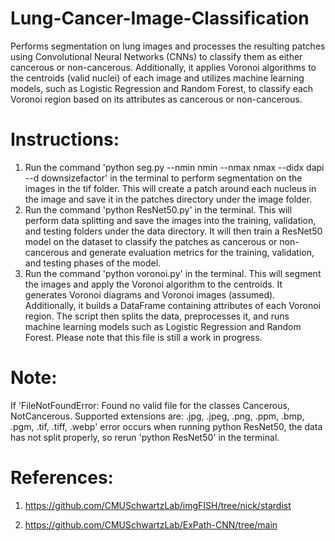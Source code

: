 # Lung-Cancer-Image-Classification

Performs segmentation on lung images and processes the resulting patches using Convolutional Neural Networks (CNNs) to classify them as either cancerous or non-cancerous. Additionally, it applies Voronoi algorithms to the centroids (valid nuclei) of each image and utilizes machine learning models, such as Logistic Regression and Random Forest, to classify each Voronoi region based on its attributes as cancerous or non-cancerous.

# Instructions:
  1) Run the command 'python seg.py --nmin nmin --nmax nmax --didx dapi --d downsizefactor' in the terminal to perform segmentation on the images in the tif folder. This will create a patch around
     each nucleus in the image and save it in the patches directory under the image folder.
  2) Run the command 'python ResNet50.py' in the terminal. This will perform data splitting and save the images into the training, validation, and testing folders under the data directory. It will
     then train a ResNet50 model on the dataset to classify the patches as cancerous or non-cancerous and generate evaluation metrics for the training, validation, and testing phases of the model.
  3) Run the command 'python voronoi.py' in the terminal. This will segment the images and apply the Voronoi algorithm to the centroids. It generates Voronoi diagrams and Voronoi images (assumed). Additionally, it builds a DataFrame containing attributes of each Voronoi region. The script then splits the data, preprocesses it, and runs machine learning models such as Logistic Regression and Random Forest. Please note that this file is still a work in progress.

# Note:
  If 'FileNotFoundError: Found no valid file for the classes Cancerous, NotCancerous. Supported extensions are: .jpg, .jpeg, .png, .ppm, .bmp, .pgm, .tif, .tiff, .webp' error occurs when running
  python ResNet50, the data has not split properly, so rerun 'python ResNet50' in the terminal.

# References:
  1) https://github.com/CMUSchwartzLab/imgFISH/tree/nick/stardist
  
  2) https://github.com/CMUSchwartzLab/ExPath-CNN/tree/main
